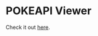 # POKEAPI Viewer

Check it out <a href="https://thejapanexperience.github.io/PokemonAPIViewer2/">here</a>.
